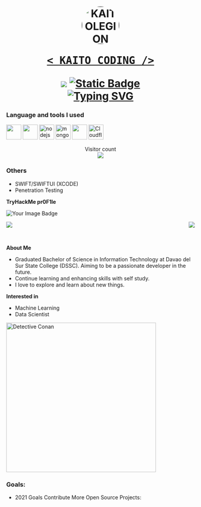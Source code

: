 <h1 align="center">
  <br>
  <a href=""><img src="https://avatars.githubusercontent.com/u/47966968?v=4" hight="100" width="100" style="border-radius:100%;" alt="KAITOLEGION"></a>
  <br>
  <pre><a href="">< KAITO CODING /></a></pre>
<img src="https://img.shields.io/badge/dynamic/json?url=https%3A%2F%2Fraw.githubusercontent.com%2Fkaitolegion%2Fkaitolegion%2Fmain%2Fwpm.json&query=%24.wpm&suffix=WPM&style=for-the-badge&logo=monkeytype&label=MONKEYTYPE&color=%23e0b114"/> 
<a href="https://facebook.com/kaitocoding" target="_blank"> <img alt="Static Badge" src="https://img.shields.io/badge/Facebook-Kaito%20Coding-blue?style=for-the-badge&logo=facebook"></a>

<br>
<a href="https://git.io/typing-svg"><img src="https://readme-typing-svg.demolab.com?font=Fira+Code&weight=800&pause=1000&color=1F71F7&random=true&width=435&lines=Hey+there+%F0%9F%91%8B%2C+I'm+Kaito+Coding+....+;Welcome+to+My+Github+Profile" alt="Typing SVG" /></a>
</h1>

### Language and tools I used

<div align="left">
  <img src="https://skillicons.dev/icons?i=java,javascript,py,php,bash,flutter,golang" height="40" />
  <img src="https://skillicons.dev/icons?i=tailwind,figma,ps,css" height="40"/>
  <img src="https://skillicons.dev/icons?i=nodejs,express,laravel,svelte" height="40" alt="nodejs logo" title="Backends"/>
  <img src="https://skillicons.dev/icons?i=mongodb,mysql,firebase,sqlite,supabase" height="40" alt="mongodb logo" title="MongoDB" />
  <img src="https://skillicons.dev/icons?i=vscode,vscodium,sublime,androidstudio,visualstudio,arduino" height="40""/>
  <img src="https://skillicons.dev/icons?i=cloudflare,linux,postman,ubuntu,vim,wordpress,workers,tensorflow,raspberrypi" height="40" title="Cloudflare"/>

</div>

<p align="center"> 
  Visitor count<br>
  <img src="https://profile-counter.glitch.me/kaitocoding/count.svg" />
</p>

### Others

* SWIFT/SWIFTUI (XCODE)
* Penetration Testing

**TryHackMe pr0F1le**
<div>
  <img src="https://tryhackme-badges.s3.amazonaws.com/p33tp00t.png" alt="Your Image Badge" />
</div>


<p>
  <img src="https://github-readme-stats.vercel.app/api/top-langs/?username=kaitolegion&layout=pie&hide_border=true&show_icons=true&bg_color=0d1116&title_color=ce09ec&text_color=a4aacb&icon_color=007ec6" align="center">
  <img src="https://github-readme-stats-git-masterrstaa-rickstaa.vercel.app/api?username=kaitolegion&hide_border=true&show_icons=true&bg_color=0d1116&title_color=ce09ec&text_color=a4aacb&icon_color=007ec6" align="right">
</p>

<br/>

**About Me**

* Graduated Bachelor of Science in Information Technology at Davao del Sur State College (DSSC). Aiming to be a passionate developer in the future.<br>
* Continue learning and enhancing skills with self study.<br>
* I love to explore and learn about new things.
  
**Interested in**
* Machine Learning
* Data Scientist

<img src="https://c.tenor.com/O2-Vi4z6eqsAAAAC/detective-conan-shinichi-kudo.gif" alt="Detective Conan"  width="400" align="center"/>

<h3 align="left">Goals:</h3>

- 2021 Goals Contribute More Open Source Projects:

